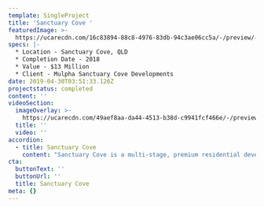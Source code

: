 ```yaml
---
template: SingleProject
title: 'Sanctuary Cove '
featuredImage: >-
  https://ucarecdn.com/16c83894-88c8-4976-83db-94c3ae06cc5a/-/preview/-/enhance/49/
specs: |-
  * Location - Sanctuary Cove, QLD 
  * Completion Date - 2018
  * Value - $13 Million
  * Client - Mulpha Sanctuary Cove Developments
date: 2019-04-30T03:51:33.126Z
projectstatus: completed
content: ''
videoSection:
  imageOverlay: >-
    https://ucarecdn.com/49aef8aa-da44-4513-b38d-c9941fcf466e/-/preview/-/enhance/50/
  title: ''
  video: ''
accordion:
  - title: Sanctuary Cove
    content: "Sanctuary Cove is a multi-stage, premium residential development in Queensland. Stages were delivered in quick succession to meet the increased demand for residential land in this award-winning master-planned community. \r\n\nSEE Civil has delivered 5 residential stages at Sanctuary Cove, totalling around 300 lots. Stages included extensive cut and fill works, significant export of unsuitable material and general spoil and extensive service works."
cta:
  buttonText: ''
  buttonUrl: ''
  title: Sanctuary Cove
meta: {}
---
```


